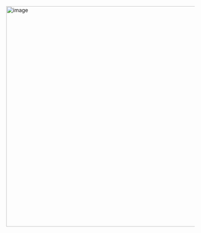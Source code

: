 <img width="1206" height="589" alt="image" src="https://github.com/user-attachments/assets/dfaa7996-72bf-4749-ae12-d45e1e7d8364" />
